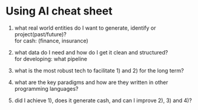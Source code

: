 # Using AI cheat sheet

1) what real world entities do I want to generate, identify or project(past/future)?  
for cash: (finance, insurance)  

2) what data do I need and how do I get it clean and structured?  
for developing: what pipeline

3) what is the most robust tech to facilitate 1) and 2) for the long term?  

4) what are the key paradigms and how are they written in other programming languages?  

5) did I achieve 1), does it generate cash, and can I improve 2), 3) and 4)?  
